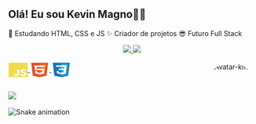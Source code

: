 ## Olá! Eu sou Kevin Magno🤴🏿

🧐 Estudando HTML, CSS e JS
✨ Criador de projetos
😎 Futuro Full Stack

<div align="center">
  <a href="https://github.com/Kmos91">
  <img height="150em" src="https://github-readme-stats.vercel.app/api?username=Kmos91&show_icons=true&theme=vision-friendly-dark&include_all_commits=true&count_private=true"/>
  <img height="150em" src="https://github-readme-stats.vercel.app/api/top-langs/?username=Kmos91&layout=compact&langs_count=7&theme=vision-friendly-dark"/>
</div>
<div style="display: inline_block"><br>
  <img align="center" alt="Rafa-Js" height="30" width="40" src="https://raw.githubusercontent.com/devicons/devicon/master/icons/javascript/javascript-plain.svg">
  <img align="center" alt="Rafa-HTML" height="30" width="40" src="https://raw.githubusercontent.com/devicons/devicon/master/icons/html5/html5-original.svg">
  <img align="center" alt="Rafa-CSS" height="30" width="40" src="https://raw.githubusercontent.com/devicons/devicon/master/icons/css3/css3-original.svg">
  <img align="right" alt="Avatar-kmos" height="150" style="border-radius:50px;"
  src="https://cdn.discordapp.com/attachments/898556580017102921/943208402086133820/Avatar-kmos_-_Editado_por_kevin.png">
</div>
  
##
  
<div>
  <a href = "mailto:kevinmagno91@gmail.com"><img src="https://img.shields.io/badge/Gmail-D14836?style=for-the-badge&logo=gmail&logoColor=white"></a>
  
  ![Snake animation](https://github.com/Kmos91/Kmos91/blob/output/github-contribution-grid-snake.svg)
</div>
